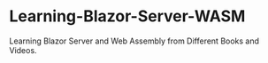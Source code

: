 # Learning-Blazor-Server-WASM
Learning Blazor Server and Web Assembly from Different Books and Videos.


